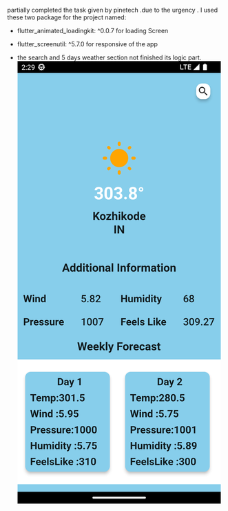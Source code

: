 partially completed the task given by pinetech .due to the urgency .
I used these two package for the project named:
* flutter_animated_loadingkit: ^0.0.7
for loading Screen
* flutter_screenutil: ^5.7.0
for responsive of the app 



* the search and 5 days weather section not finished its logic part.
![](asset/image/Screenshot_20230622_143110.png)